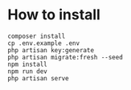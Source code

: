 # How to install

```
composer install
cp .env.example .env
php artisan key:generate
php artisan migrate:fresh --seed
npm install
npm run dev
php artisan serve
```
